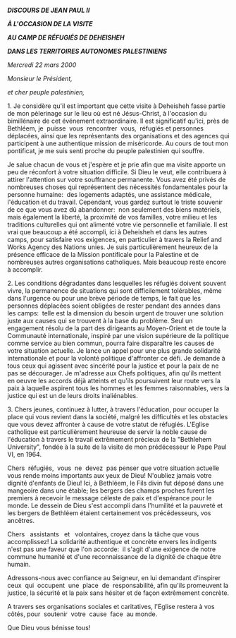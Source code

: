 ***DISCOURS DE JEAN PAUL II***

***À L'OCCASION DE LA VISITE***

***AU CAMP DE RÉFUGIÉS DE DEHEISHEH***

***DANS LES TERRITOIRES AUTONOMES PALESTINIENS***

*Mercredi 22 mars 2000*

*Monsieur le Président,*

*et cher peuple palestinien,*

1. Je considère qu'il est important que cette visite à Deheisheh fasse partie de mon pèlerinage sur le lieu où est né Jésus-Christ, à l'occasion du bimillénaire de cet événement extraordinaire. Il est significatif qu'ici, près de Bethléem, je  puisse  vous  rencontrer  vous,  réfugiés et personnes déplacées, ainsi que les représentants des organisations et des agences qui participent à une authentique mission de miséricorde. Au cours de tout mon pontificat, je me suis senti proche du peuple palestinien qui souffre.

Je salue chacun de vous et j'espère et je prie afin que ma visite apporte un peu de réconfort à votre situation difficile. Si Dieu le veut, elle contribuera à attirer l'attention sur votre souffrance permanente. Vous avez été privés de nombreuses choses qui représentent des nécessités fondamentales pour la personne humaine:  des logements adaptés, une assistance médicale, l'éducation et du travail. Cependant, vous gardez surtout le triste souvenir de ce que vous avez dû abandonner:  non seulement des biens matériels, mais également la liberté, la proximité de vos familles, votre milieu et les traditions culturelles qui ont alimenté votre vie personnelle et familiale. Il est vrai que beaucoup a été accompli, ici à Deheisheh et dans les autres camps, pour satisfaire vos exigences, en particulier à travers la Relief and Works Agency des Nations unies. Je suis particulièrement heureux de la présence efficace de la Mission pontificale pour la Palestine et de nombreuses autres organisations catholiques. Mais beaucoup reste encore à accomplir.

2. Les conditions dégradantes dans lesquelles les réfugiés doivent souvent vivre, la permanence de situations qui sont difficilement tolérables, même dans l'urgence ou pour une brève période de temps, le fait que les personnes déplacées soient obligées de rester pendant des années dans les camps:  telle est la dimension du besoin urgent de trouver une solution juste aux causes qui se trouvent à la base du problème. Seul un engagement résolu de la part des dirigeants au Moyen-Orient et de toute la Communauté internationale, inspiré par une vision supérieure de la politique comme service au bien commun, pourra faire disparaître les causes de votre situation actuelle. Je lance un appel pour une plus grande solidarité internationale et pour la volonté politique d'affronter ce défi. Je demande à tous ceux qui agissent avec sincérité pour la justice et pour la paix de ne pas se décourager. Je m'adresse aux Chefs politiques, afin qu'ils mettent en oeuvre les accords déjà atteints et qu'ils poursuivent leur route vers la paix à laquelle aspirent tous les hommes et les femmes raisonnables, vers la justice qui est un de leurs droits inaliénables.

3. Chers jeunes, continuez à lutter, à travers l'éducation, pour occuper la place qui vous revient dans la société, malgré les difficultés et les obstacles que vous devez affronter à cause de votre statut de réfugiés. L'Eglise catholique est particulièrement heureuse de servir la noble cause de l'éducation à travers le travail extrêmement précieux de la "Bethlehem University", fondée à la suite de la visite de mon prédécesseur le Pape Paul VI, en 1964.

Chers  réfugiés,  vous  ne  devez  pas penser que votre situation actuelle vous rende moins importants aux yeux de Dieu! N'oubliez jamais votre dignité d'enfants de Dieu! Ici, à Bethléem, le Fils divin fut déposé dans une mangeoire dans une étable; les bergers des champs proches furent les premiers à recevoir le message céleste de paix et d'espérance pour le monde. Le dessein de Dieu s'est accompli dans l'humilité et la pauvreté et les bergers de Bethléem étaient certainement vos précédesseurs, vos ancêtres.

Chers   assistants   et   volontaires, croyez dans la tâche que vous accomplissez! La solidarité authentique et concrète envers les indigents n'est pas une faveur que l'on accorde:  il s'agit d'une exigence de notre commune humanité et d'une reconnaissance de la dignité de chaque être humain.

Adressons-nous avec confiance au Seigneur, en lui demandant d'inspirer ceux  qui  occupent  une  place  de  responsabilité, afin qu'ils promeuvent la justice, la sécurité et la paix sans hésiter et de façon extrêmement concrète.

A travers ses organisations sociales et caritatives, l'Eglise restera à vos côtés, pour  soutenir  votre  cause  face  au monde.

Que Dieu vous bénisse tous!